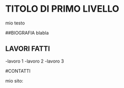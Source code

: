 # TITOLO DI PRIMO LIVELLO

mio testo

##BIOGRAFIA
blabla


## LAVORI FATTI

 -lavoro 1 
 -lavoro 2
 -lavoro 3 
 
 #CONTATTI
 
 mio sito: 
 
